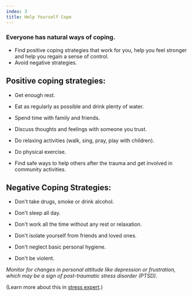 ```yaml
---
index: 3
title: Help Yourself Cope
---
```

### Everyone has natural ways of coping. 

*	Find positive coping strategies that work for you, help you feel stronger and help you regain a sense of control.
*	Avoid negative strategies. 

## Positive coping strategies:

*   Get enough rest.

*   Eat as regularly as possible and drink plenty of water.

*   Spend time with family and friends.

*   Discuss thoughts and feelings with someone you trust.

*   Do relaxing activities (walk, sing, pray, play with children).

*   Do physical exercise.

*   Find safe ways to help others after the trauma and get involved in community activities.

## Negative Coping Strategies:

*   Don't take drugs, smoke or drink alcohol.

*   Don't sleep all day.

*   Don't work all the time without any rest or relaxation.

*   Don't isolate yourself from friends and loved ones.

*   Don't neglect basic personal hygiene.

*   Don't be violent.

_Monitor for changes in personal attitude like depression or frustration, which may be a sign of post-traumatic stress disorder (PTSD)._

(Learn more about this in [stress expert](umbrella://lesson/stress/2).)